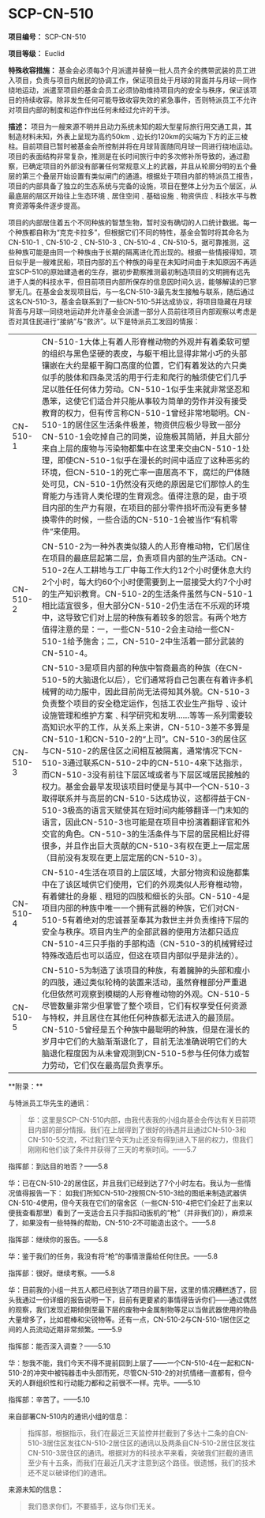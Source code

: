 # SCP-CN-510

**项目编号：** SCP-CN-510

**项目等级：** Euclid

**特殊收容措施：** 基金会必须每3个月派遣并替换一批人员齐全的携带武装的员工进入项目，负责与项目内居民的协调工作，保证项目处于月球的背面并与月球一同作绕地运动，派遣至项目的基金会员工必须协助维持项目内的安全与秩序，保证该项目的持续收容。除非发生任何可能导致收容失效的紧急事件，否则特派员工不允许对项目内部的制度和运作作出任何未经过允许的干涉。

**描述：** 项目为一艘来源不明并且动力系统未知的超大型星际旅行用交通工具，其制造材料未知，外表上呈现为高约50km﹑边长约120km的尖端为下方的正三棱柱。目前项目已暂时被基金会所控制并将在月球背面随同月球一同进行绕地运动。项目的表面结构非常复杂，推测是在长时间旅行中的多次修补所导致的，通过勘察，已确定项目的外部没有部署任何常规意义上的武器，并且从轮廓分明的五个叠层的第三个叠层开始设置有类似闸门的通道。根据处于项目内部的特派员工报告，项目的内部具备了独立的生态系统与完备的设施，项目在整体上分为五个层区，从最底层的层区开始往上生态环境﹑居住空间﹑基础设施﹑物资供应﹑科技水平与教育资源等条件逐步提高。

项目的内部居住着五个不同种族的智慧生物，暂时没有确切的人口统计数据。每一个种族都自称为“克克卡拉多”，但根据它们不同的特性，基金会暂时将其命名为CN-510-1﹑CN-510-2﹑CN-510-3﹑CN-510-4﹑CN-510-5，据可靠推测，这些种族可能是由同一个种族由于长期的隔离进化而出现的。根据一些情报得知，项目似乎是一艘难民船，项目内部的五个种族的母星在未知时间由于未知原因不再适宜SCP-510的原始建造者的生存，据初步勘察推测最初制造项目的文明拥有远先进于人类的科技水平，但目前项目内部所保存的信息因时间久远，能够解读的已寥寥无几。在基金会发现项目后，与一名CN-510-3最先发生接触与联系，随后通过这名CN-510-3，基金会联系到了一些CN-510-5并达成协议，将项目隐藏在月球背面与月球一同绕地运动并允许基金会派遣一部分人员前往项目内部观察以考虑是否对其住民进行“接纳”与“救济”。以下是特派员工发回的情报：

<table class='wiki-content-table'>
 <tr>
  <td colspan='1' rowspan='1'>CN-510-1</td>
  <td colspan='1' rowspan='1'>CN-510-1&#22823;&#20307;&#19978;&#26377;&#30528;&#20154;&#24418;&#33034;&#26894;&#21160;&#29289;&#30340;&#22806;&#35266;&#24182;&#26377;&#30528;&#26580;&#36719;&#21487;&#22609;&#30340;&#32452;&#32455;&#19982;&#40657;&#33394;&#22362;&#30828;&#30340;&#34920;&#30382;&#65292;&#19982;&#36527;&#24178;&#30456;&#27604;&#26174;&#24471;&#38750;&#24120;&#23567;&#24039;&#30340;&#22836;&#37096;&#38262;&#23884;&#22312;&#22823;&#32422;&#26159;&#36527;&#24178;&#33016;&#21475;&#39640;&#24230;&#30340;&#20301;&#32622;&#65292;&#23427;&#20204;&#26377;&#30528;&#21457;&#36798;&#30340;&#20845;&#21482;&#31867;&#20284;&#25163;&#30340;&#32930;&#20307;&#21644;&#22235;&#26465;&#28789;&#27963;&#30340;&#29992;&#20110;&#34892;&#36208;&#21644;&#29228;&#34892;&#30340;&#35302;&#39035;&#20351;&#23427;&#20204;&#20960;&#20046;&#36275;&#20197;&#32988;&#20219;&#20219;&#20309;&#20307;&#21147;&#21171;&#21160;&#12290;CN-510-1&#20284;&#20046;&#29983;&#26469;&#23601;&#38750;&#24120;&#22362;&#24525;&#21644;&#24858;&#31528;&#65292;&#36825;&#20351;&#23427;&#20204;&#36866;&#21512;&#24182;&#21482;&#33021;&#20174;&#20107;&#36739;&#20026;&#31616;&#21333;&#30340;&#21171;&#20316;&#24182;&#27809;&#26377;&#25509;&#21463;&#25945;&#32946;&#30340;&#26435;&#21147;&#65292;&#20294;&#26377;&#20256;&#35328;&#31216;CN-510-1&#26366;&#32463;&#38750;&#24120;&#22320;&#32874;&#26126;&#12290;CN-510-1&#30340;&#23621;&#20303;&#21306;&#29983;&#27963;&#26465;&#20214;&#26497;&#24046;&#65292;&#29289;&#36164;&#20379;&#24212;&#26497;&#23569;&#23548;&#33268;&#19968;&#37096;&#20998;CN-510-1&#20250;&#21507;&#25481;&#33258;&#24049;&#30340;&#21516;&#31867;&#65292;&#35774;&#26045;&#26497;&#20854;&#31616;&#38475;&#65292;&#24182;&#19988;&#22823;&#37096;&#20998;&#26469;&#33258;&#19978;&#23618;&#30340;&#24223;&#29289;&#19982;&#27745;&#26579;&#29289;&#37117;&#38598;&#20013;&#22312;&#36825;&#37324;&#26469;&#20132;&#30001;CN-510-1&#22788;&#29702;&#65292;&#21363;&#20351;CN-510-1&#20284;&#20046;&#22312;&#28459;&#38271;&#30340;&#26102;&#38388;&#20013;&#36866;&#24212;&#20102;&#36825;&#31181;&#24694;&#21155;&#30340;&#29615;&#22659;&#65292;&#20294;CN-510-1&#30340;&#27515;&#20129;&#29575;&#19968;&#30452;&#23621;&#39640;&#19981;&#19979;&#65292;&#33104;&#28866;&#30340;&#23608;&#20307;&#38543;&#22788;&#21487;&#35265;&#65292;CN-510-1&#20173;&#28982;&#27809;&#26377;&#28781;&#32477;&#30340;&#21407;&#22240;&#26159;&#23427;&#20204;&#37027;&#24778;&#20154;&#30340;&#29983;&#32946;&#33021;&#21147;&#19982;&#36829;&#32972;&#20154;&#31867;&#20262;&#29702;&#30340;&#29983;&#32946;&#35266;&#24565;&#12290;&#20540;&#24471;&#27880;&#24847;&#30340;&#26159;&#65292;&#30001;&#20110;&#39033;&#30446;&#20869;&#37096;&#30340;&#29983;&#20135;&#21147;&#26377;&#38480;&#65292;&#22312;&#39033;&#30446;&#30340;&#37096;&#20998;&#38646;&#20214;&#25439;&#22351;&#32780;&#27809;&#26377;&#26356;&#22810;&#26367;&#25442;&#38646;&#20214;&#30340;&#26102;&#20505;&#65292;&#19968;&#20123;&#21512;&#36866;&#30340;CN-510-1&#20250;&#34987;&#24403;&#20316;&#8220;&#26377;&#26426;&#38646;&#20214;&#8221;&#26469;&#20351;&#29992;&#12290;</td>
 </tr>
 <tr>
  <td colspan='1' rowspan='1'>CN-510-2</td>
  <td colspan='1' rowspan='1'>CN-510-2&#20026;&#19968;&#31181;&#22806;&#34920;&#31867;&#20284;&#29503;&#20154;&#30340;&#20154;&#24418;&#33034;&#26894;&#21160;&#29289;&#65292;&#23427;&#20204;&#23621;&#20303;&#22312;&#39033;&#30446;&#30340;&#26368;&#24213;&#23618;&#36215;&#31532;&#20108;&#23618;&#65292;&#36127;&#36131;&#39033;&#30446;&#20869;&#37096;&#30340;&#29983;&#20135;&#27963;&#21160;&#12290;CN-510-2&#22312;&#20154;&#24037;&#32789;&#22320;&#19982;&#24037;&#21378;&#20013;&#27599;&#24037;&#20316;&#22823;&#32422;12&#20010;&#23567;&#26102;&#20415;&#20241;&#24687;&#22823;&#32422;2&#20010;&#23567;&#26102;&#65292;&#27599;&#22823;&#32422;60&#20010;&#23567;&#26102;&#20415;&#38656;&#35201;&#21040;&#19978;&#19968;&#23618;&#25509;&#21463;&#22823;&#32422;7&#20010;&#23567;&#26102;&#30340;&#29983;&#20135;&#30693;&#35782;&#25945;&#32946;&#12290;CN-510-2&#30340;&#29983;&#27963;&#26465;&#20214;&#34429;&#28982;&#19982;CN-510-1&#30456;&#27604;&#36866;&#23452;&#24456;&#22810;&#65292;&#20294;&#22823;&#37096;&#20998;CN-510-2&#20173;&#29983;&#27963;&#22312;&#19981;&#20048;&#35266;&#30340;&#29615;&#22659;&#20013;&#65292;&#36825;&#23548;&#33268;&#23427;&#20204;&#23545;&#19978;&#23618;&#30340;&#31181;&#26063;&#26377;&#30528;&#36739;&#22810;&#30340;&#24616;&#35328;&#12290;&#26377;&#20004;&#20010;&#22320;&#26041;&#20540;&#24471;&#27880;&#24847;&#30340;&#26159;&#65306;&#19968;&#65292;&#19968;&#20123;CN-510-2&#20250;&#20027;&#21160;&#32473;&#19968;&#20123;CN-510-1&#32473;&#20104;&#26045;&#33293;&#65307;&#20108;&#65292;CN-510-2&#20013;&#29983;&#27963;&#30528;&#19968;&#37096;&#20998;&#27494;&#35013;&#30340;CN-510-4&#12290;</td>
 </tr>
 <tr>
  <td colspan='1' rowspan='1'>CN-510-3</td>
  <td colspan='1' rowspan='1'>CN-510-3&#26159;&#39033;&#30446;&#20869;&#37096;&#30340;&#31181;&#26063;&#20013;&#26234;&#21830;&#26368;&#39640;&#30340;&#31181;&#26063;&#65288;&#22312;CN-510-5&#30340;&#22823;&#33041;&#36864;&#21270;&#20197;&#21518;&#65289;&#65292;&#23427;&#20204;&#36890;&#24120;&#23558;&#33258;&#24049;&#21253;&#35065;&#22312;&#26377;&#30528;&#35768;&#22810;&#26426;&#26800;&#33218;&#30340;&#21160;&#21147;&#26381;&#20013;&#65292;&#22240;&#27492;&#30446;&#21069;&#23578;&#26080;&#27861;&#24471;&#30693;&#20854;&#22806;&#35980;&#12290;CN-510-3&#36127;&#36131;&#25972;&#20010;&#39033;&#30446;&#30340;&#23433;&#20840;&#31283;&#23450;&#36816;&#20316;&#65292;&#21253;&#25324;&#24037;&#20892;&#19994;&#29983;&#20135;&#25351;&#23548;&#65105;&#35774;&#35745;&#35774;&#26045;&#31649;&#29702;&#21644;&#32500;&#25252;&#26041;&#26696;&#65105;&#31185;&#23398;&#30740;&#31350;&#21644;&#21457;&#26126;&#8230;&#8230;&#31561;&#31561;&#19968;&#31995;&#21015;&#38656;&#35201;&#36739;&#39640;&#30693;&#35782;&#27700;&#24179;&#30340;&#24037;&#20316;&#65292;&#20174;&#20851;&#31995;&#19978;&#26469;&#35762;&#65292;CN-510-3&#24046;&#19981;&#22810;&#31639;&#26159;CN-510-1&#21644;CN-510-2&#30340;&#8220;&#19978;&#21496;&#8221;&#12290;CN-510-3&#30340;&#23621;&#20303;&#21306;&#19982;CN-510-2&#30340;&#23621;&#20303;&#21306;&#20043;&#38388;&#30456;&#20114;&#34987;&#38548;&#31163;&#65292;&#36890;&#24120;&#24773;&#20917;&#19979;CN-510-3&#36890;&#36807;&#32852;&#31995;CN-510-2&#20013;&#30340;CN-510-4&#26469;&#19979;&#36798;&#25351;&#31034;&#65292;&#32780;CN-510-3&#27809;&#26377;&#21069;&#24448;&#19979;&#23618;&#21306;&#22495;&#25110;&#32773;&#19982;&#19979;&#23618;&#21306;&#22495;&#23621;&#27665;&#25509;&#35302;&#30340;&#26435;&#21147;&#12290;&#22522;&#37329;&#20250;&#26368;&#26089;&#21457;&#29616;&#35813;&#39033;&#30446;&#26102;&#20415;&#26159;&#19982;&#20854;&#20013;&#19968;&#20010;CN-510-3&#21462;&#24471;&#32852;&#31995;&#24182;&#19982;&#39640;&#23618;&#30340;CN-510-5&#36798;&#25104;&#21327;&#35758;&#65292;&#36825;&#37117;&#24471;&#30410;&#20110;CN-510-3&#26497;&#39640;&#30340;&#35821;&#35328;&#22825;&#36171;&#20351;&#20854;&#22312;&#30701;&#26102;&#38388;&#20869;&#33021;&#22815;&#32763;&#35793;&#19968;&#38376;&#26410;&#30693;&#30340;&#35821;&#35328;&#65292;&#22240;&#27492;CN-510-3&#20063;&#21487;&#33021;&#26159;&#22312;&#39033;&#30446;&#20013;&#25198;&#28436;&#30528;&#32763;&#35793;&#23448;&#21644;&#22806;&#20132;&#23448;&#30340;&#35282;&#33394;&#12290;CN-510-3&#30340;&#29983;&#27963;&#26465;&#20214;&#19982;&#19979;&#23618;&#30340;&#23621;&#27665;&#30456;&#27604;&#22909;&#24471;&#24456;&#22810;&#65292;&#24182;&#19988;&#20316;&#20986;&#24040;&#22823;&#36129;&#29486;&#30340;CN-510-3&#26377;&#26435;&#22312;&#26356;&#19978;&#19968;&#23618;&#23450;&#23621;&#65288;&#30446;&#21069;&#27809;&#26377;&#21457;&#29616;&#22312;&#26356;&#19978;&#23618;&#23450;&#23621;&#30340;CN-510-3&#65289;&#12290;</td>
 </tr>
 <tr>
  <td colspan='1' rowspan='1'>CN-510-4</td>
  <td colspan='1' rowspan='1'>CN-510-4&#29983;&#27963;&#22312;&#39033;&#30446;&#30340;&#19978;&#23618;&#21306;&#22495;&#65292;&#22823;&#37096;&#20998;&#29289;&#36164;&#21644;&#35774;&#26045;&#37117;&#38598;&#20013;&#22312;&#20102;&#35813;&#21306;&#22495;&#20379;&#23427;&#20204;&#20351;&#29992;&#65292;&#23427;&#20204;&#30340;&#22806;&#35266;&#31867;&#20284;&#20154;&#24418;&#33034;&#26894;&#21160;&#29289;&#65292;&#26377;&#30528;&#20581;&#22766;&#30340;&#36523;&#36527;&#65105;&#31895;&#30701;&#30340;&#22235;&#32930;&#21644;&#32454;&#38271;&#30340;&#22836;&#37096;&#12290;CN-510-4&#26159;&#39033;&#30446;&#20869;&#37096;&#30340;&#31181;&#26063;&#20013;&#21807;&#19968;&#19968;&#20010;&#25317;&#26377;&#27494;&#22120;&#30340;&#31181;&#26063;&#65292;&#23427;&#20204;&#23545;CN-510-5&#26377;&#30528;&#32477;&#23545;&#30340;&#24544;&#35802;&#29978;&#33267;&#22857;&#20854;&#20026;&#25937;&#19990;&#20027;&#24182;&#36127;&#36131;&#32500;&#25345;&#19979;&#23618;&#30340;&#23433;&#20840;&#19982;&#31209;&#24207;&#12290;&#39033;&#30446;&#20869;&#29983;&#20135;&#30340;&#20840;&#37096;&#27494;&#22120;&#30340;&#20351;&#29992;&#26041;&#27861;&#37117;&#21482;&#36866;&#24212;CN-510-4&#19977;&#21482;&#25163;&#25351;&#30340;&#25163;&#37096;&#26500;&#36896;&#65288;CN-510-3&#30340;&#26426;&#26800;&#33218;&#32463;&#36807;&#29305;&#27530;&#25913;&#36896;&#21518;&#20063;&#21487;&#20197;&#36866;&#24212;&#65292;&#20294;&#36825;&#22312;&#39033;&#30446;&#20869;&#37096;&#20284;&#20046;&#26159;&#38750;&#27861;&#30340;&#65289;&#12290;</td>
 </tr>
 <tr>
  <td colspan='1' rowspan='1'>CN-510-5</td>
  <td colspan='1' rowspan='1'>CN-510-5&#20026;&#21046;&#36896;&#20102;&#35813;&#39033;&#30446;&#30340;&#31181;&#26063;&#65292;&#26377;&#30528;&#33219;&#32959;&#30340;&#22836;&#37096;&#21644;&#30246;&#23567;&#30340;&#22235;&#32930;&#65292;&#36890;&#36807;&#31867;&#20284;&#36718;&#26885;&#30340;&#35013;&#32622;&#26469;&#27963;&#21160;&#65292;&#34429;&#28982;&#33034;&#26894;&#37096;&#20998;&#20005;&#37325;&#36864;&#21270;&#20294;&#20381;&#28982;&#21487;&#35266;&#23519;&#21040;&#27169;&#31946;&#30340;&#20154;&#24418;&#33034;&#26894;&#21160;&#29289;&#30340;&#22806;&#35266;&#12290;CN-510-5&#23613;&#31649;&#25968;&#37327;&#38750;&#24120;&#23569;&#20294;&#25484;&#31649;&#20102;&#25972;&#20010;&#39033;&#30446;&#65292;&#23427;&#20204;&#26377;&#26435;&#20139;&#21463;&#20219;&#20309;&#36164;&#28304;&#19982;&#29305;&#26435;&#65292;&#24182;&#19988;&#23621;&#20303;&#22312;&#20854;&#20182;&#20219;&#20309;&#31181;&#26063;&#37117;&#26080;&#27861;&#36827;&#20837;&#30340;&#26368;&#39030;&#23618;&#12290;CN-510-5&#26366;&#32463;&#26159;&#20116;&#20010;&#31181;&#26063;&#20013;&#26368;&#32874;&#26126;&#30340;&#31181;&#26063;&#65292;&#20294;&#26159;&#22312;&#28459;&#38271;&#30340;&#23681;&#26376;&#20013;&#23427;&#20204;&#30340;&#22823;&#33041;&#28176;&#28176;&#36864;&#21270;&#20102;&#65292;&#30446;&#21069;&#26080;&#27861;&#20934;&#30830;&#35828;&#26126;&#23427;&#20204;&#30340;&#22823;&#33041;&#36864;&#21270;&#31243;&#24230;&#22240;&#20026;&#20174;&#26410;&#26366;&#35266;&#27979;&#21040;CN-510-5&#21442;&#19982;&#20219;&#20309;&#20307;&#21147;&#25110;&#26234;&#21147;&#21171;&#21160;&#65292;&#23427;&#20204;&#20165;&#22312;&#26368;&#39640;&#23618;&#36127;&#36131;&#20139;&#20048;&#12290;</td>
 </tr>
</table>
**附录：** 

与特派员工华先生的通讯：


> 华：这里是SCP-CN-510内部，由我代表我的小组向基金会传达有关目前项目内部的部分情报。我们在上层得到了很好的待遇并且通过CN-510-3和CN-510-5交流，不过我们至今天为止还没有得到进入下层的权力，但我们刚刚和他们谈了条件并获得了三天的考察时间。——5.7

指挥部：到达目的地否？——5.8

华：已在CN-510-2的居住区，并且我们已经到达了7个小时左右。我认为一些情况值得报告一下： 如我们所知CN-510-2按照CN-510-3给的图纸来制造武器供CN-510-4使用，但今天我在它们的宿舍区（一些CN-510-4把它们全赶了出来以便我查看那里）看到了一支适合五只手指扣动扳机的“枪”（并非我们的），麻烦来了，如果没有一些特殊的帮助，CN-510-2不可能造出这个。——5.8

指挥部：继续你的报告。——5.8

华：鉴于我们的任务，我没有将“枪”的事情泄露给任何住民。——5.8

指挥部：很好。继续考察。——5.8

华：目前我的小组一共五人都已经到达了项目的最下层，这里的情况糟糕透了，回头我通过一份详细的报告说明一下，目前有更要紧的事情得告诉你们——通过偶然的观察，我们发现近期倾倒至最下层的废物中金属制物等足以当做武器使用的物品大量增多了，比如棍棒和尖锐物等。还有一点，CN-510-2与CN-510-1居住区之间的人员流动近期非常频繁。——5.9

指挥部：能否深入调查？——5.10

华：恕我不能，我们今天不得不提前回到上层了——一个CN-510-4在一起和CN-510-2的冲突中被钝器击中头部而死，尽管CN-510-2的对抗情绪一直都有，但今天的人群组织性和行动能力都和之前很不一样。完毕。——5.10

指挥部：辛苦了。——5.10
> 

来自部署CN-510内的通讯小组的信息：


> 指挥部，根据指示，我们在最近三天监控并拦截到了多达十二条的自CN-510-3居住区发往CN-510-2居住区的通讯以及两条自CN-510-2居住区发往CN-510-3居住区的通讯。根据对方的科技水平来看，突破我们拦截的通讯至少有十五条，而我们在最近几天才注意到这个路径。很遗憾，我们的技术还不足以破译他们的通讯。
> 

来源未知的信息：


> 我们恳求你们，不要插手，这与你们无关。
> 


